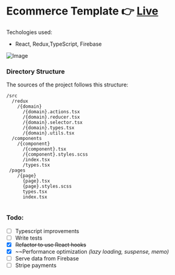 # Ecommerce Template  :point_right: [Live](https://ecommerce-react-app-live.herokuapp.com/)

Techologies used: 
- React, Redux,TypeScript, Firebase

![Image](https://res.cloudinary.com/dctggpdo6/image/upload/v1581147700/git%20repos/Screenshot_from_2020-02-08_09-41-14.png)

### Directory Structure

The sources of the project follows this structure:

```
/src
  /redux
    /{domain}
      /{domain}.actions.tsx
      /{domain}.reducer.tsx
      /{domain}.selector.tsx
      /{domain}.types.tsx
      /{domain}.utils.tsx
  /components
    /{component}
      /{component}.tsx
      /{component}.styles.scss
      /index.tsx
      /types.tsx
 /pages
    /{page}
      {page}.tsx
      {page}.styles.scss
      types.tsx
      index.tsx
      
```

### Todo:

- [ ] Typescript improvements
- [ ] Write tests
- [x] ~~Refactor to use React hooks~~
- [x] ~~Performance optimization *(lazy loading, suspense, memo)*
- [ ] Serve data from Firebase
- [ ] Stripe payments
